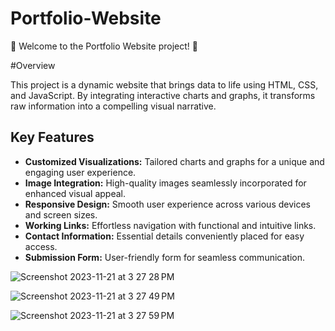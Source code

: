 # Portfolio-Website

🚀 Welcome to the Portfolio Website project! 🚀

#Overview

This project is a dynamic website that brings data to life using HTML, CSS, and JavaScript. By integrating interactive charts and graphs, it transforms raw information into a compelling visual narrative.

## Key Features

- **Customized Visualizations:** Tailored charts and graphs for a unique and engaging user experience.
- **Image Integration:** High-quality images seamlessly incorporated for enhanced visual appeal.
- **Responsive Design:** Smooth user experience across various devices and screen sizes.
- **Working Links:** Effortless navigation with functional and intuitive links.
- **Contact Information:** Essential details conveniently placed for easy access.
- **Submission Form:** User-friendly form for seamless communication.



![Screenshot 2023-11-21 at 3 27 28 PM](https://github.com/guerrerohazael/Portfolio-Website/assets/71238408/462d8700-5c38-4a6a-952b-5f56bc50d067)

![Screenshot 2023-11-21 at 3 27 49 PM](https://github.com/guerrerohazael/Portfolio-Website/assets/71238408/6e50dddc-ca8f-4509-afcb-ca13c0b36404)

![Screenshot 2023-11-21 at 3 27 59 PM](https://github.com/guerrerohazael/Portfolio-Website/assets/71238408/c0a991f1-bea4-4692-8d39-67f87da4acfa)
